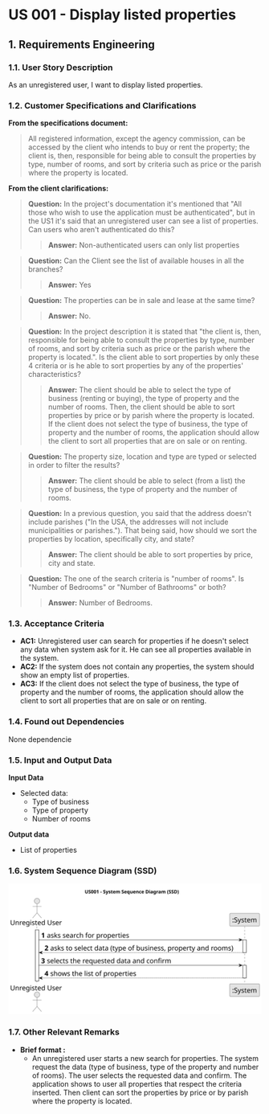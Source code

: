 # US 001 - Display listed properties

## 1. Requirements Engineering



### 1.1. User Story Description


As an unregistered user, I want to display listed properties.



### 1.2. Customer Specifications and Clarifications



**From the specifications document:**
> All registered information, except the agency commission, can be accessed by the client who intends to buy or rent the property; the client is, then, responsible for being able to consult the properties by type, number of rooms, and sort by criteria such as price or the parish where the property is located.



**From the client clarifications:**

> **Question:** In the project's documentation it's mentioned that "All those who wish to use the application must be authenticated", but in the US1 it's said that an unregistered user can see a list of properties. Can users who aren't authenticated do this?
>
>> **Answer:** Non-authenticated users can only list properties


> **Question:** Can the Client see the list of available houses in all the branches?
>
>> **Answer:** Yes


> **Question:** The properties can be in sale and lease at the same time?
>
>> **Answer:** No.


> **Question:** In the project description it is stated that "the client is, then, responsible for being able to consult the properties by type, number of rooms, and sort by criteria such as price or the parish where the property is located.". Is the client able to sort properties by only these 4 criteria or is he able to sort properties by any of the properties' characteristics?
>
>> **Answer:** The client should be able to select the type of business (renting or buying), the type of property and the number of rooms. Then, the client should be able to sort properties by price or by parish where the property is located.  
If the client does not select the type of business, the type of property and the number of rooms, the application should allow the client to sort all properties that are on sale or on renting.


> **Question:** The property size, location and type are typed or selected in order to filter the results?
>
>> **Answer:** The client should be able to select (from a list) the type of business, the type of property and the number of rooms.

> **Question:** In a previous question, you said that the address doesn't include parishes ("In the USA, the addresses will not include municipalities or parishes."). That being said, how should we sort the properties by location, specifically city, and state?
>>**Answer:** The client should be able to sort properties by price, city and state.

> **Question:** The one of the search criteria is "number of rooms". Is "Number of Bedrooms" or "Number of Bathrooms" or both?
>>**Answer:** Number of Bedrooms.


### 1.3. Acceptance Criteria

* **AC1:** Unregistered user can search for properties if he doesn't select any data when system ask for it. He can see all properties available in the system.
* **AC2:** If the system does not contain any properties, the system should show an empty list of properties.
* **AC3:** If the client does not select the type of business, the type of property and the number of rooms, the application should allow the client to sort all properties that are on sale or on renting.


### 1.4. Found out Dependencies

None dependencie

### 1.5. Input and Output Data

**Input Data**

* Selected data:
    * Type of business
    * Type of property
    * Number of rooms


**Output data**
* List of properties


### 1.6. System Sequence Diagram (SSD)


![System Sequence Diagram ](svg/us001-system-sequence-diagram.svg)


### 1.7. Other Relevant Remarks
* **Brief format :**
  * An unregistered user starts a new search for properties. The system request the data (type of business, type of the 
  property and number of rooms). The user selects the requested data and confirm. The application shows to user all 
  properties that respect the criteria inserted. Then client can sort the properties by price or by parish where the 
  property is located.
